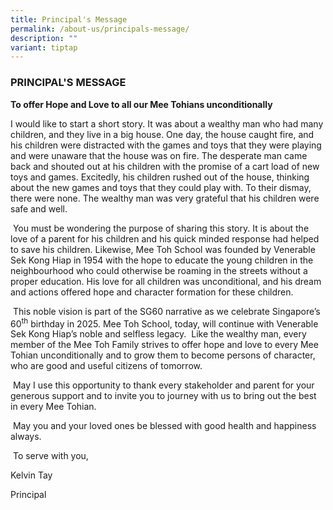 ```yaml
---
title: Principal's Message
permalink: /about-us/principals-message/
description: ""
variant: tiptap
---
```

<h3>PRINCIPAL'S MESSAGE</h3>
<p><strong>To offer Hope and Love to all our Mee Tohians unconditionally</strong>
</p>
<p>I would like to start a short story. It was about a wealthy man who had
many children, and they live in a big house. One day, the house caught
fire, and his children were distracted with the games and toys that they
were playing and were unaware that the house was on fire. The desperate
man came back and shouted out at his children with the promise of a cart
load of new toys and games. Excitedly, his children rushed out of the house,
thinking about the new games and toys that they could play with. To their
dismay, there were none. The wealthy man was very grateful that his children
were safe and well.</p>
<p>&nbsp;You must be wondering the purpose of sharing this story. It is about
the love of a parent for his children and his quick minded response had
helped to save his children. Likewise, Mee Toh School was founded by Venerable
Sek Kong Hiap in 1954 with the hope to educate the young children in the
neighbourhood who could otherwise be roaming in the streets without a proper
education. His love for all children was unconditional, and his dream and
actions offered hope and character formation for these children.</p>
<p>&nbsp;This noble vision is part of the SG60 narrative as we celebrate
Singapore’s 60<sup>th</sup> birthday in 2025. Mee Toh School, today, will
continue with Venerable Sek Kong Hiap’s noble and selfless legacy. &nbsp;Like
the wealthy man, every member of the Mee Toh Family strives to offer hope
and love to every Mee Tohian unconditionally and to grow them to become
persons of character, who are good and useful citizens of tomorrow.</p>
<p>&nbsp;May I use this opportunity to thank every stakeholder and parent
for your generous support and to invite you to journey with us to bring
out the best in every Mee Tohian.&nbsp;</p>
<p>&nbsp;May you and your loved ones be blessed with good health and happiness
always.</p>
<p>&nbsp;To serve with you,</p>
<p>Kelvin Tay</p>
<p>Principal&nbsp;</p>